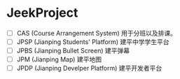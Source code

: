 # JeekProject

- [ ] CAS (Course Arrangement System) 用于分班以及排课。
- [ ] JPSP (Jianping Students' Platform) 建平中学学生平台
- [ ] JPBS (Jianping Bullet Screen) 建平弹幕
- [ ] JPM (Jianping Map) 建平地图
- [ ] JPDP (Jianping Develper Platform) 建平开发者平台
